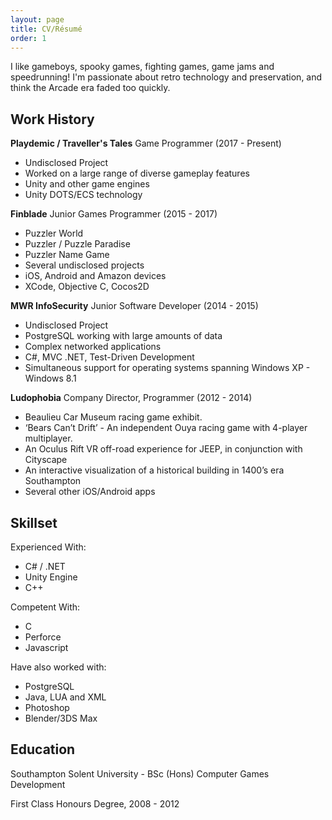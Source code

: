 ```yaml
---
layout: page
title: CV/Résumé
order: 1
---
```

I like gameboys, spooky games, fighting games, game jams and speedrunning! I'm passionate about retro technology and preservation, and think the Arcade era faded too quickly. 

## Work History

**Playdemic / Traveller's Tales** Game Programmer (2017 - Present)
- Undisclosed Project
- Worked on a large range of diverse gameplay features
- Unity and other game engines
- Unity DOTS/ECS technology

**Finblade** Junior Games Programmer (2015 - 2017)
- Puzzler World
- Puzzler / Puzzle Paradise
- Puzzler Name Game
- Several undisclosed projects
- iOS, Android and Amazon devices
- XCode, Objective C, Cocos2D

**MWR InfoSecurity** Junior Software Developer (2014 - 2015)
- Undisclosed Project
- PostgreSQL working with large amounts of data
- Complex networked applications
- C#, MVC .NET, Test-Driven Development
- Simultaneous support for operating systems spanning Windows XP - Windows 8.1

**Ludophobia** Company Director, Programmer (2012 - 2014)
- Beaulieu Car Museum racing game exhibit.
- ‘Bears Can’t Drift’ - An independent Ouya racing game with 4-player multiplayer.
- An Oculus Rift VR off-road experience for JEEP, in conjunction with Cityscape
- An interactive visualization of a historical building in 1400’s era Southampton
- Several other iOS/Android apps

## Skillset

Experienced With:
* C# / .NET 
* Unity Engine 
* C++ 

Competent With:
* C
* Perforce
* Javascript

Have also worked with:
* PostgreSQL
* Java, LUA and XML
* Photoshop
* Blender/3DS Max

## Education

Southampton Solent University - BSc (Hons) Computer Games Development

First Class Honours Degree, 2008 - 2012

